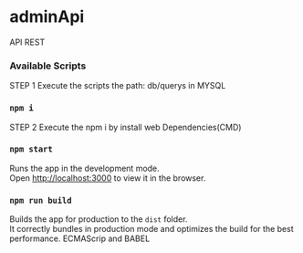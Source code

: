 # adminApi
API REST

### Available Scripts
STEP 1
Execute the scripts the path: db/querys in MYSQL

### `npm i`
STEP 2
Execute the npm i by install web Dependencies(CMD)

### `npm start`

Runs the app in the development mode.<br>
Open [http://localhost:3000](http://localhost:3000) to view it in the browser.

### `npm run build`

Builds the app for production to the `dist` folder.<br>
It correctly bundles in production mode and optimizes the build for the best performance.
ECMAScrip and BABEL



